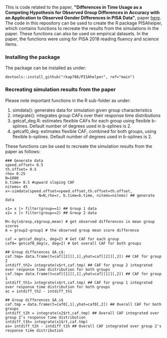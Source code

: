 This is code related to the paper, **"Differences in Time Usage as a Competing Hypothesis for Observed Group Differences in Accuracy with an Application to Observed Gender Differences in PISA Data"**, paper [here](https://onlinelibrary.wiley.com/doi/10.1111/jedm.12419). The code in this repository can be used to create the R package PISAhelper, which contains functions to recreate the results from the simulations in the paper. These functions can also be used on empirical datasets. In the paper, the functions were using for PISA 2018 reading fluency and science items. 

### Installing the package
The package can be installed as under:

```
devtools::install_github("rkap786/PISAhelper", ref="main")
```

### Recreating simulation results from the paper
Please note important functions in the R sub-folder as under:
1. simdata(): generates data for simulation given group characteristics
2. integrate(): integrates group CAFs over their response time distributions
3. getcaf_deg.R: estimates flexible CAFs for each group using flexible b-splines. Default number of degrees used in b-splines is 2.
4. getcaf0_deg:  estimates flexible CAF, combined for both groups, using flexible b-splines. Default number of degrees used in b-splines is 2.

These functions can be used to recreate the simulation results from the paper as follows:

```
### Generate data
speed.offset= 0.5
th.offset= 0.5
rho= 0.25
N=1000
b.time= 0.5 #upward sloping CAF
nitems= 45
x<-simdata(speed.offset=speed.offset,th.offset=th.offset,
               N=N,rho=r, b.time=b.time, nitems=nitems) ## generate data

x1= x |> filter(group==1) ## Group 1 data
x2= x |> filter(group==2) ## Group 2 data
    
M<-by(x$resp,x$group,mean) # get observed differences in mean group scores 
A = group2-group1 # the observed group mean score difference

caf = getcaf_deg(x, deg=2) # Get CAF for each group
caf0= getcaf0_deg(x, deg=2) # Get overall CAF for both groups

## Group differences $A_c$:
caf.tmp= data.frame(t=caf[[2]][,1],yhat=caf[[2]][,2]) ## CAF for group 2
intdiff_th2= integrate(x$rt,caf.tmp) ## CAF for group 2 integrated over response time distribution for both groups
caf.tmp= data.frame(t=caf[[1]][,1],yhat=caf[[1]][,2]) ## CAF for group 1
intdiff_th1= integrate(x$rt,caf.tmp) ## CAF for group 1 integrated over response time distribution for both groups
ac = intdiff_th2 - intdiff_th1

## Group differences $A_s$
caf.tmp = data.frame(t=caf0[,1],yhat=caf0[,2]) ## Overall CAF for both groups 
intdiff_t2h = integrate(x2$rt,caf.tmp) ## Overall CAF integrated over group 2's response time distribution
intdiff_t1h= integrate(x1$rt,caf.tmp) 
as= intdiff_t2h - intdiff_t1h ## Overall CAF integrated over group 2's response time distribution



```
